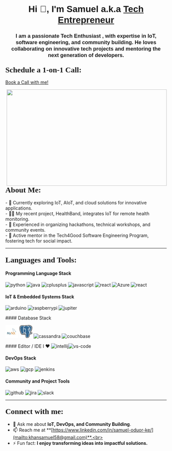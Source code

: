 <!-- Header Section -->
<h1 align="center"><font face="Arial">Hi 👋, I'm Samuel a.k.a <a href="https://www.linkedin.com/in/samuel/">Tech Entrepreneur </a></font></h1>
<h3 align="center"><font face="Arial">I am a passionate Tech Enthusiast , with expertise in IoT, software engineering, and community building. He loves collaborating on innovative tech projects and mentoring the next generation of developers.</font></h3>

<!-- Schedule a 1-on-1 Call Section -->
<h3 align="left"><font size="+2" face="Verdana">Schedule a 1-on-1 Call:</font></h3>
<p align="left">
 
 <a href="https://linktr.ee/samuel_oduor"> Book a Call with me! </a>

</p>

<!-- GIF -->
<img align="right" height="300" width="500" src="https://raw.githubusercontent.com/khansamuel/khansamuel-/main/Dark Blue Happy New Year Instagram Post.gif" /> 




<!-- About Me Section -->
<h3 align="left"><font size="+2" face="Verdana">About Me:</font></h3>
- 🌱 Currently exploring IoT, AIoT, and cloud solutions for innovative applications.<br>
- 👨‍💻 My recent project, HealthBand, integrates IoT for remote health monitoring.<br>
- 🔧 Experienced in organizing hackathons, technical workshops, and community events.<br>
- 🚀 Active mentor in the Tech4Good Software Engineering Program, fostering tech for social impact.<br>

---

<!-- Languages and Tools Section -->
<h3 align="left"><font size="+2" face="Verdana">Languages and Tools:</font></h3>

#### Programming Language Stack
<p align="left">
  <img src="https://www.vectorlogo.zone/logos/python/python-icon.svg" alt="python" title="python" width="40" height="40"/>
  <img src="https://www.vectorlogo.zone/logos/java/java-icon.svg" alt="java" title="java" width="40" height="40"/>
  <img src="https://www.vectorlogo.zone/logos/isocpp/isocpp-icon.svg" alt="cplusplus" title="cplusplus" width="40" height="40"/>
  <img src="https://www.vectorlogo.zone/logos/javascript/javascript-icon.svg" alt="javascript" title="javascript" width="40" height="40"/>
<img src="https://www.vectorlogo.zone/logos/php/php-ar21.svg" alt="react" title="react" width="40" height="40"/>
<img src="https://www.vectorlogo.zone/logos/microsoft_azure/microsoft_azure-ar21.svg" alt="Azure" title="react" width="40" height="40"/>
<img src="https://www.vectorlogo.zone/logos/w3_html5/w3_html5-ar21.svg" alt="react" title="html" width="40" height="40"/>


  
</p>

#### IoT & Embedded Systems Stack
<p align="left">
  <img src="https://www.vectorlogo.zone/logos/arduino/arduino-icon.svg" alt="arduino" title="arduino" width="40" height="40"/>
  <img src="https://www.vectorlogo.zone/logos/raspberrypi/raspberrypi-icon.svg" alt="raspberrypi" title="raspberrypi" width="40" height="40"/>
<img src="https://www.vectorlogo.zone/logos/jupyter/jupyter-ar21.svg" alt="jupiter" title="jupiter" width="40" height="40"/>

  
</p>
#### Database Stack
<p align="left"><img src="https://raw.githubusercontent.com/github/explore/80688e429a7d4ef2fca1e82350fe8e3517d3494d/topics/mysql/mysql.png" alt="mysql" title="mysql" width="40" height="40"/>  <img src="https://raw.githubusercontent.com/github/explore/80688e429a7d4ef2fca1e82350fe8e3517d3494d/topics/postgresql/postgresql.png" alt="postgresql" title="postgresql" width="40" height="40"/>  <img src="https://www.vectorlogo.zone/logos/apache_cassandra/apache_cassandra-icon.svg" alt="cassandra" title="cassandra" width="40" height="40"/> <img src="https://www.vectorlogo.zone/logos/couchbase/couchbase-icon.svg" alt="couchbase" title="couchbase" width="40" height="40"/> </p>
#### Editor / IDE I ♥
<img src="https://cdn.worldvectorlogo.com/logos/intellij-idea-1.svg" alt="intellij" title="intellij" width="40" height="40"/><img src="https://www.vectorlogo.zone/logos/visualstudio_code/visualstudio_code-icon.svg" alt="vs-code" title="vs-code" width="40" height="40"/> </p>



#### DevOps Stack 
<p align="left">
  <img src="https://www.vectorlogo.zone/logos/amazon_aws/amazon_aws-icon.svg" alt="aws" title="aws" width="40" height="40"/>
  <img src="https://www.vectorlogo.zone/logos/google_cloud/google_cloud-icon.svg" alt="gcp" title="gcp" width="40" height="40"/>
  <img src="https://www.vectorlogo.zone/logos/jenkins/jenkins-icon.svg" alt="jenkins" title="jenkins" width="40" height="40"/>
</p>

#### Community and Project Tools
<p align="left">
  <img src="https://www.vectorlogo.zone/logos/github/github-icon.svg" alt="github" title="github" width="40" height="40"/>
  <img src="https://www.vectorlogo.zone/logos/atlassian_jira/atlassian_jira-icon.svg" alt="jira" title="jira" width="40" height="40"/>
  <img src="https://www.vectorlogo.zone/logos/slack/slack-icon.svg" alt="slack" title="slack" width="40" height="40"/>
</p>

---

<!-- Contact Section -->
<h3 align="left"><font size="+2" face="Verdana">Connect with me:</font></h3>
<p align="left">
</p>

- 💬 Ask me about **IoT, DevOps, and Community Building**.<br>
- 📫 Reach me at **[https://www.linkedin.com/in/samuel-oduor-ke/](mailto:khansamuel58@gmail.com)**.<br>
- ⚡ Fun fact: **I enjoy transforming ideas into impactful solutions.**
